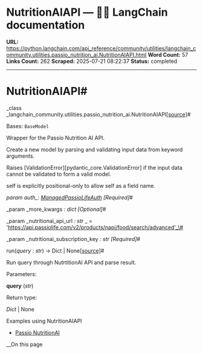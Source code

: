 # NutritionAIAPI — 🦜🔗 LangChain  documentation

**URL:** https://python.langchain.com/api_reference/community/utilities/langchain_community.utilities.passio_nutrition_ai.NutritionAIAPI.html
**Word Count:** 57
**Links Count:** 262
**Scraped:** 2025-07-21 08:22:37
**Status:** completed

---

# NutritionAIAPI\#

_class _langchain\_community.utilities.passio\_nutrition\_ai.NutritionAIAPI[\[source\]](https://python.langchain.com/api_reference/_modules/langchain_community/utilities/passio_nutrition_ai.html#NutritionAIAPI)\#     

Bases: `BaseModel`

Wrapper for the Passio Nutrition AI API.

Create a new model by parsing and validating input data from keyword arguments.

Raises \[ValidationError\]\[pydantic\_core.ValidationError\] if the input data cannot be validated to form a valid model.

self is explicitly positional-only to allow self as a field name.

_param _auth\__: [ManagedPassioLifeAuth](https://python.langchain.com/api_reference/community/utilities/langchain_community.utilities.passio_nutrition_ai.ManagedPassioLifeAuth.html#langchain_community.utilities.passio_nutrition_ai.ManagedPassioLifeAuth "langchain_community.utilities.passio_nutrition_ai.ManagedPassioLifeAuth")_ _\[Required\]_\#     

_param _more\_kwargs _: dict_ _\[Optional\]_\#     

_param _nutritionai\_api\_url _: str_ _ = 'https://api.passiolife.com/v2/products/napi/food/search/advanced'_\#     

_param _nutritionai\_subscription\_key _: str_ _\[Required\]_\#     

run\(_query : str_\) → Dict | None[\[source\]](https://python.langchain.com/api_reference/_modules/langchain_community/utilities/passio_nutrition_ai.html#NutritionAIAPI.run)\#     

Run query through NutrtitionAI API and parse result.

Parameters:     

**query** \(_str_\)

Return type:     

_Dict_ | None

Examples using NutritionAIAPI

  * [Passio NutritionAI](https://python.langchain.com/docs/integrations/tools/passio_nutrition_ai/)

__On this page